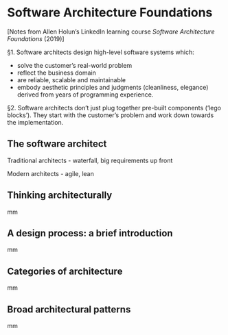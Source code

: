 # Software Architecture Foundations

[Notes from Allen Holun’s LinkedIn learning course *Software Architecture Foundations* (2019)]

§1. Software architects design high-level software systems which:
- solve the customer’s real-world problem
- reflect the business domain
- are reliable, scalable and maintainable
- embody aesthetic principles and judgments (cleanliness, elegance) derived from years of programming experience.

§2. Software architects don’t just plug together pre-built components (‘lego blocks’). They start with the customer’s problem and work down towards the implementation.

## The software architect

Traditional architects - waterfall, big requirements up front

Modern architects - agile, lean



## Thinking architecturally

mm

## A design process: a brief introduction

mm

## Categories of architecture

mm

## Broad architectural patterns

mm







